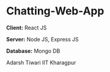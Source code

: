 # Chatting-Web-App

**Client:** React JS

**Server:** Node JS, Express JS

**Database:** Mongo DB

Adarsh Tiwari 
IIT Kharagpur
